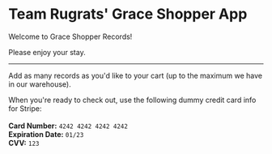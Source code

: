 <h1>Team Rugrats' Grace Shopper App</h1>

Welcome to Grace Shopper Records!

Please enjoy your stay.

<hr>

Add as many records as you'd like to your cart (up to the maximum we have in our warehouse).

When you're ready to check out, use the following dummy credit card info for Stripe:<br><br>
**Card Number:** `4242 4242 4242 4242`<br>
**Expiration Date:** `01/23`<br>
**CVV:** `123`<br>
